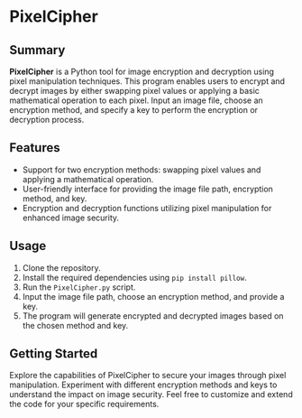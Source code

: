 # PixelCipher

## Summary

**PixelCipher** is a Python tool for image encryption and decryption using pixel manipulation techniques. This program enables users to encrypt and decrypt images by either swapping pixel values or applying a basic mathematical operation to each pixel. Input an image file, choose an encryption method, and specify a key to perform the encryption or decryption process.

## Features

- Support for two encryption methods: swapping pixel values and applying a mathematical operation.
- User-friendly interface for providing the image file path, encryption method, and key.
- Encryption and decryption functions utilizing pixel manipulation for enhanced image security.

## Usage

1. Clone the repository.
2. Install the required dependencies using `pip install pillow`.
3. Run the `PixelCipher.py` script.
4. Input the image file path, choose an encryption method, and provide a key.
5. The program will generate encrypted and decrypted images based on the chosen method and key.

## Getting Started

Explore the capabilities of PixelCipher to secure your images through pixel manipulation. Experiment with different encryption methods and keys to understand the impact on image security. Feel free to customize and extend the code for your specific requirements.

